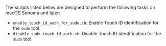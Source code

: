 The scripts listed below are designed to perform the following tasks on macOS Sonoma and later:

* `enable_touch_id_auth_for_sudo.sh`: Enable Touch ID identification for the `sudo` tool.
* `disable_sudo_touch_id_auth.sh`: Disable Touch ID identification for the `sudo` tool.